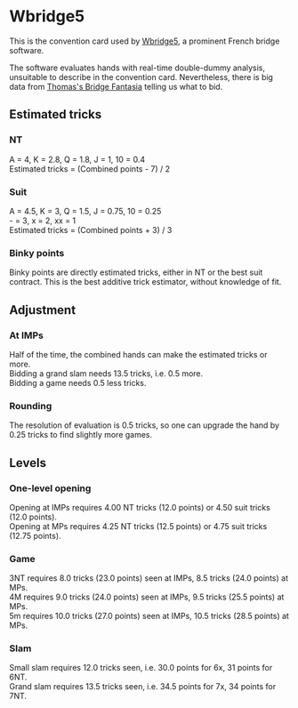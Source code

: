 Wbridge5
========
This is the convention card used by [Wbridge5][wbr5], a prominent French bridge
software.

The software evaluates hands with real-time double-dummy analysis, unsuitable
to describe in the convention card.  Nevertheless, there is big data from
[Thomas's Bridge Fantasia][thomas] telling us what to bid.

[wbr5]: http://wbridge5.com/
[thomas]: http://bridge.thomasoandrews.com/valuations/

Estimated tricks
----------------
### NT ###
A = 4, K = 2.8, Q = 1.8, J = 1, 10 = 0.4  
Estimated tricks = (Combined points - 7) / 2

### Suit ###
A = 4.5, K = 3, Q = 1.5, J = 0.75, 10 = 0.25  
\- = 3, x = 2, xx = 1  
Estimated tricks = (Combined points + 3) / 3

### Binky points ###
Binky points are directly estimated tricks, either in NT or the best suit
contract.  This is the best additive trick estimator, without knowledge of fit.

Adjustment
----------
### At IMPs ###
Half of the time, the combined hands can make the estimated tricks or more.  
Bidding a grand slam needs 13.5 tricks, i.e. 0.5 more.  
Bidding a game needs 0.5 less tricks.

### Rounding ###
The resolution of evaluation is 0.5 tricks, so one can upgrade the hand by 0.25
tricks to find slightly more games.

Levels
------
### One-level opening ###
Opening at IMPs requires 4.00 NT tricks (12.0 points) or 4.50 suit tricks (12.0 points).  
Opening at MPs requires 4.25 NT tricks (12.5 points) or 4.75 suit tricks (12.75 points).

### Game ###
3NT requires 8.0 tricks (23.0 points) seen at IMPs, 8.5 tricks (24.0 points) at MPs.  
4M requires 9.0 tricks (24.0 points) seen at IMPs, 9.5 tricks (25.5 points) at MPs.  
5m requires 10.0 tricks (27.0 points) seen at IMPs, 10.5 tricks (28.5 points) at MPs.

### Slam ###
Small slam requires 12.0 tricks seen, i.e. 30.0 points for 6x, 31 points for 6NT.  
Grand slam requires 13.5 tricks seen, i.e. 34.5 points for 7x, 34 points for 7NT.
